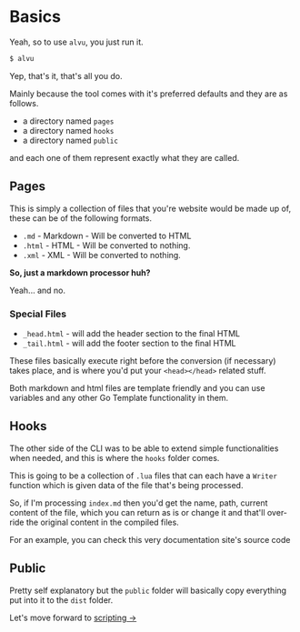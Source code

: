 # Basics

Yeah, so to use `alvu`, you just run it.

```sh
$ alvu
```

Yep, that's it, that's all you do.

Mainly because the tool comes with it's preferred defaults and they are as
follows.

- a directory named `pages`
- a directory named `hooks`
- a directory named `public`

and each one of them represent exactly what they are called.

## Pages

This is simply a collection of files that you're website would be made up of,
these can be of the following formats.

- `.md` - Markdown - Will be converted to HTML
- `.html` - HTML - Will be converted to nothing.
- `.xml` - XML - Will be converted to nothing.

**So, just a markdown processor huh?**

Yeah... and no.

### Special Files

- `_head.html` - will add the header section to the final HTML
- `_tail.html` - will add the footer section to the final HTML

These files basically execute right before the conversion (if necessary) takes
place, and is where you'd put your `<head></head>` related stuff.

Both markdown and html files are template friendly and you can use variables and
any other Go Template functionality in them.

## Hooks

The other side of the CLI was to be able to extend simple functionalities when
needed, and this is where the `hooks` folder comes.

This is going to be a collection of `.lua` files that can each have a `Writer`
function which is given data of the file that's being processed.

So, if I'm processing `index.md` then you'd get the name, path, current content
of the file, which you can return as is or change it and that'll over-ride the
original content in the compiled files.

For an example, you can check this very documentation site's source code

## Public

Pretty self explanatory but the `public` folder will basically copy everything
put into it to the `dist` folder.


Let's move forward to [scripting &rarr;](02-scripting)



